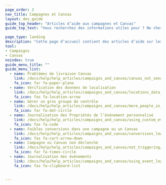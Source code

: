 ```yaml
---
page_order: 2
nav_title: Campagnes et Canvas
layout: dev_guide
guide_top_header: "Articles d’aide aux campagnes et Canvas"
guide_top_text: "Vous recherchez des informations utiles pour ? Ne cherchez plus ! Consultez nos articles d’aide pour vous aider à résoudre les problèmes sur vos Canvas et campagnes. <br><br> Pour plus d’informations sur la construction et l’optimisation de votre engagement avec les utilisateurs, consultez les articles sur les <a href='/docs/user_guide/engagement_tools/campaigns/'>Campagnes</a> et les <a href='/docs/user_guide/engagement_tools/canvas/'>Canvas</a> !"

page_type: landing
description: "Cette page d’accueil contient des articles d’aide sur les problèmes courants avec vos campagnes ou vos Canvas."
tool:
- Campaigns
- Canvas
noindex: true
guide_menu_title: ""
guide_menu_list:
  - name: Problèmes de livraison Canvas
    link: /docs/help/help_articles/campaigns_and_canvas/canvas_not_sending/
    fa_icon: far fa-paper-plane
  - name: Vérification des données de localisation
    link: /docs/help/help_articles/campaigns_and_canvas/locations_data_in_campaigns/
    fa_icon: fas fa-location-arrow
  - name: Gérer un gros groupe de contrôle
    link: /docs/help/help_articles/campaigns_and_canvas/more_people_in_control_group/
    fa_icon: far fa-dot-circle
  - name: Journalisation des Propriétés de l’événement personnalisé
    link: /docs/help/help_articles/campaigns_and_canvas/using_custom_event_properties/
    fa_icon: fas fa-code
  - name: Faibles conversions dans une campagne ou un Canvas
    link: /docs/help/help_articles/campaigns_and_canvas/conversions_low/
    fa_icon: fas fa-cart-arrow-down
  - name: Campagne ou Canvas non déclenché
    link: /docs/help/help_articles/campaigns_and_canvas/not_triggering/
    fa_icon: far fa-times-circle
  - name: Journalisation des événements
    link: /docs/help/help_articles/campaigns_and_canvas/using_event_logging/
    fa_icon: fas fa-clipboard-list

    
---
```

